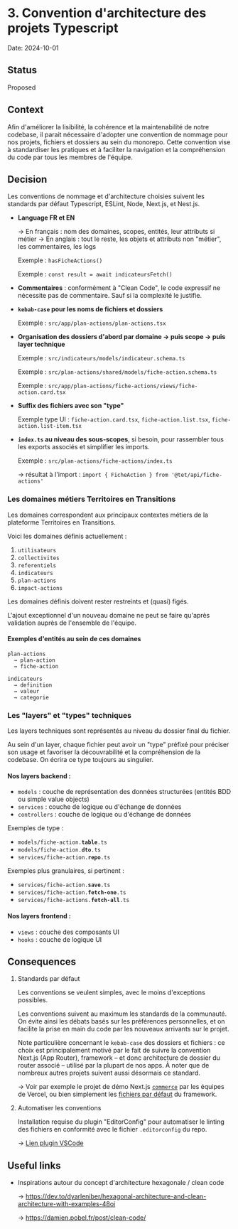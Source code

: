 # 3. Convention d'architecture des projets Typescript

Date: 2024-10-01

## Status

Proposed

## Context

Afin d'améliorer la lisibilité, la cohérence et la maintenabilité de notre codebase, il parait nécessaire d'adopter une convention de nommage pour nos projets, fichiers et dossiers au sein du monorepo. Cette convention vise à standardiser les pratiques et à faciliter la navigation et la compréhension du code par tous les membres de l'équipe.

## Decision

Les conventions de nommage et d'architecture choisies suivent les standards par défaut Typescript, ESLint, Node, Next.js, et Nest.js.

- **Language FR et EN**

  → En français : nom des domaines, scopes, entités, leur attributs si métier
  → En anglais : tout le reste, les objets et attributs non "métier", les commentaires, les logs

  Exemple : `hasFicheActions()`

  Exemple : `const result = await indicateursFetch()`

- **Commentaires** : conformément à "Clean Code", le code expressif ne nécessite pas de commentaire. Sauf si la complexité le justifie.

- **`kebab-case` pour les noms de fichiers et dossiers**

  Exemple : `src/app/plan-actions/plan-actions.tsx`

- **Organisation des dossiers d'abord par domaine → puis scope → puis layer technique**

  Exemple : `src/indicateurs/models/indicateur.schema.ts`

  Exemple : `src/plan-actions/shared/models/fiche-action.schema.ts`

  Exemple : `src/app/plan-actions/fiche-actions/views/fiche-action.card.tsx`

- **Suffix des fichiers avec son "type"**

  Exemple type UI : `fiche-action.card.tsx`, `fiche-action.list.tsx`, `fiche-action.list-item.tsx`

- **`index.ts` au niveau des sous-scopes**, si besoin, pour rassembler tous les exports associés et simplifier les imports.

  Exemple : `src/plan-actions/fiche-actions/index.ts`

  → résultat à l'import : `import { FicheAction } from '@tet/api/fiche-actions'`

### Les domaines métiers Territoires en Transitions

Les domaines correspondent aux principaux contextes métiers de la plateforme Territoires en Transitions.

Voici les domaines définis actuellement :

1. `utilisateurs`
2. `collectivites`
3. `referentiels`
4. `indicateurs`
5. `plan-actions`
6. `impact-actions`

Les domaines définis doivent rester restreints et (quasi) figés.

L'ajout exceptionnel d'un nouveau domaine ne peut se faire qu'après validation auprès de l'ensemble de l'équipe.

#### Exemples d'entités au sein de ces domaines

```
plan-actions
  → plan-action
  → fiche-action

indicateurs
  → definition
  → valeur
  → categorie
```

### Les "layers" et "types" techniques

Les layers techniques sont représentés au niveau du dossier final du fichier.

Au sein d'un layer, chaque fichier peut avoir un "type" préfixé pour préciser son usage et favoriser la découvrabilité et la compréhension de la codebase. On écrira ce type toujours au singulier.

#### Nos layers backend :

- `models` : couche de représentation des données structurées (entités BDD ou simple value objects)
- `services` : couche de logique ou d'échange de données
- `controllers` : couche de logique ou d'échange de données

Exemples de type :

- `models/fiche-action.`**`table`**`.ts`
- `models/fiche-action.`**`dto`**`.ts`
- `services/fiche-action.`**`repo`**`.ts`

Exemples plus granulaires, si pertinent :

- `services/fiche-action.`**`save`**`.ts`
- `services/fiche-action.`**`fetch-one`**`.ts`
- `services/fiche-actions.`**`fetch-all`**`.ts`

#### Nos layers frontend :

- `views` : couche des composants UI
- `hooks` : couche de logique UI

## Consequences

1.  Standards par défaut

    Les conventions se veulent simples, avec le moins d'exceptions possibles.

    Les conventions suivent au maximum les standards de la communauté. On évite ainsi les débats basés sur les préférences personnelles, et on facilite la prise en main du code par les nouveaux arrivants sur le projet.

    Note particulière concernant le `kebab-case` des dossiers et fichiers : ce choix est principalement motivé par le fait de suivre la convention Next.js (App Router), framework – et donc architecture de dossier du router associé – utilisé par la plupart de nos apps. À noter que de nombreux autres projets suivent aussi désormais ce standard.

    → Voir par exemple le projet de démo Next.js [`commerce`](https://github.com/vercel/commerce) par les équipes de Vercel, ou bien simplement les [fichiers par défaut](https://nextjs.org/docs/app/api-reference/file-conventions) du framework.

2.  Automatiser les conventions

    Installation requise du plugin "EditorConfig" pour automatiser le linting des fichiers en conformité avec le fichier `.editorconfig` du repo.

    → [Lien plugin VSCode](https://marketplace.visualstudio.com/items?itemName=EditorConfig.EditorConfig)

## Useful links

- Inspirations autour du concept d'architecture hexagonale / clean code

  → https://dev.to/dyarleniber/hexagonal-architecture-and-clean-architecture-with-examples-48oi

  → https://damien.pobel.fr/post/clean-code/
